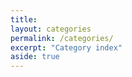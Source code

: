 ```yaml
---
title:
layout: categories
permalink: /categories/
excerpt: "Category index"
aside: true
---
```

